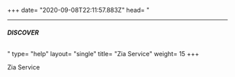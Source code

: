 +++
date= "2020-09-08T22:11:57.883Z"
head= "<hr /><h6><b>DISCOVER</b></h6>"
type= "help"
layout= "single"
title= "Zia Service"
weight= 15
+++

Zia Service